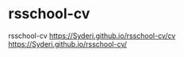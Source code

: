 # rsschool-cv
rsschool-cv
https://Syderi.github.io/rsschool-cv/cv
https://Syderi.github.io/rsschool-cv/
